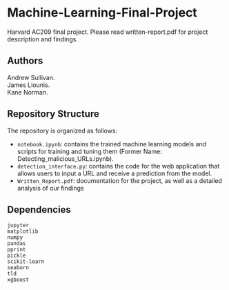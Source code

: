 # Machine-Learning-Final-Project
Harvard AC209 final project.
Please read written-report.pdf for project description and findings.

## Authors
Andrew Sullivan.   
James Liounis.   
Kane Norman.   

## Repository Structure
The repository is organized as follows:

- `notebook.ipynb`: contains the trained machine learning models and scripts for training and tuning them (Former Name: Detecting_malicious_URLs.ipynb).
- `detection_interface.py`: contains the code for the web application that allows users to input a URL and receive a prediction from the model.
- `Written_Report.pdf`: documentation for the project, as well as a detailed analysis of our findings

## Dependencies
```
jupyter
matplotlib
numpy
pandas
pprint
pickle
scikit-learn
seaborn
tld
xgboost
```

